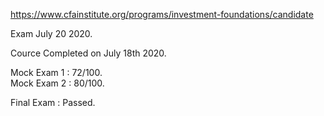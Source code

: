 https://www.cfainstitute.org/programs/investment-foundations/candidate

Exam July 20 2020.

Cource Completed on July 18th 2020.

Mock Exam 1 : 72/100.      
Mock Exam 2 : 80/100.      

Final Exam : Passed.     

